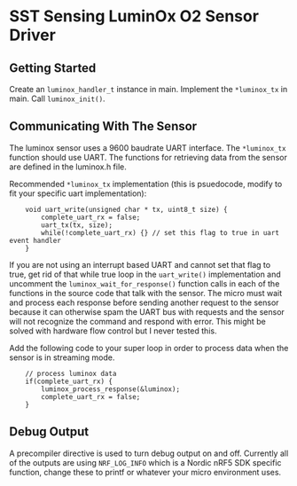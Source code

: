 # SST Sensing LuminOx O2 Sensor Driver

## Getting Started
Create an `luminox_handler_t` instance in main. Implement the `*luminox_tx` in main. Call `luminox_init()`.

## Communicating With The Sensor
The luminox sensor uses a 9600 baudrate UART interface. The `*luminox_tx` function should use UART. The functions for retrieving data from the sensor are defined in the luminox.h file.

Recommended `*luminox_tx` implementation (this is psuedocode, modify to fit your specific uart implementation):
```
    void uart_write(unsigned char * tx, uint8_t size) {
        complete_uart_rx = false;
        uart_tx(tx, size);
        while(!complete_uart_rx) {} // set this flag to true in uart event handler
    }
```

If you are not using an interrupt based UART and cannot set that flag to true, get rid of that while true loop in the `uart_write()` implementation and uncomment the `luminox_wait_for_response()` function calls in each of the functions in the source code that talk with the sensor. The micro must wait and process each response before sending another request to the sensor because it can otherwise spam the UART bus with requests and the sensor will not recognize the command and respond with error. This might be solved with hardware flow control but I never tested this.

Add the following code to your super loop in order to process data when the sensor is in streaming mode.
```
    // process luminox data
	if(complete_uart_rx) {
	    luminox_process_response(&luminox);
	    complete_uart_rx = false;
	}
```

## Debug Output
A precompiler directive is used to turn debug output on and off. Currently all of the outputs are using `NRF_LOG_INFO` which is a Nordic nRF5 SDK specific function, change these to printf or whatever your micro environment uses. 